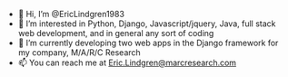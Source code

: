 - 👋 Hi, I’m @EricLindgren1983
- 👀 I’m interested in Python, Django, Javascript/jquery, Java, full stack web development, and in general any sort of coding
- 🌱 I’m currently developing two web apps in the Django framework for my company, M/A/R/C Research
- 📫 You can reach me at Eric.Lindgren@marcresearch.com

<!---
EricLindgren1983/EricLindgren1983 is a ✨ special ✨ repository because its `README.md` (this file) appears on your GitHub profile.
You can click the Preview link to take a look at your changes.
--->
